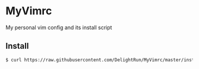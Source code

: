 # MyVimrc

My personal vim config and its install script

## Install

```bash
$ curl https://raw.githubusercontent.com/DelightRun/MyVimrc/master/installer | bash
```
